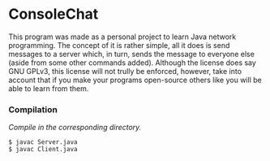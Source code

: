 ConsoleChat
===========

This program was made as a personal project to learn Java network programming. The concept of it is rather simple, all it does is send messages to a server which, in turn, sends the message to everyone else (aside from some other commands added). Although the license does say GNU GPLv3, this license will not trully be enforced, however, take into account that if you make your programs open-source others like you will be able to learn from them.

<h3>Compilation</h3>
<i>Compile in the corresponding directory.</i>

    $ javac Server.java
    $ javac Client.java
